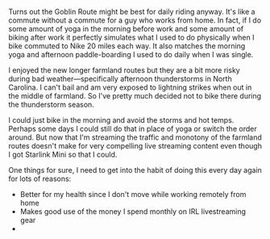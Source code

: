 Turns out the Goblin Route might be best for daily riding anyway. It's like a commute without a commute for a guy who works from home. In fact, if I do some amount of yoga in the morning before work and some amount of biking after work it perfectly simulates what I used to do physically when I bike commuted to Nike 20 miles each way. It also matches the morning yoga and afternoon paddle-boarding I used to do daily when I was single.

I enjoyed the new longer farmland routes but they are a bit more risky during bad weather—specifically afternoon thunderstorms in North Carolina. I can't bail and am very exposed to lightning strikes when out in the middle of farmland. So I've pretty much decided not to bike there during the thunderstorm season.

I could just bike in the morning and avoid the storms and hot temps. Perhaps some days I could still do that in place of yoga or switch the order around. But now that I'm streaming the traffic and monotony of the farmland routes doesn't make for very compelling live streaming content even though I got Starlink Mini so that I could.

One things for sure, I need to get into the habit of doing this every day again for lots of reasons:

- Better for my health since I don't move while working remotely from home
- Makes good use of the money I spend monthly on IRL livestreaming gear
- 